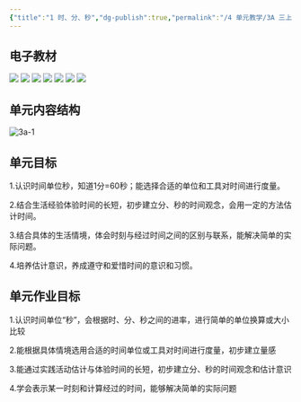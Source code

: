 ```yaml
---
{"title":"1 时、分、秒","dg-publish":true,"permalink":"/4 单元教学/3A 三上/1 时、分、秒/","dgPassFrontmatter":true,"noteIcon":""}
---
```




## 电子教材

<p class="grid-4">
	<img loading="lazy" decoding="async" src="https://download.pep.com.cn/xsxjc/22xjcsx31x/files/mobile/8.jpg">
	<img loading="lazy" decoding="async" src="https://download.pep.com.cn/xsxjc/22xjcsx31x/files/mobile/9.jpg">
	<img loading="lazy" decoding="async" src="https://download.pep.com.cn/xsxjc/22xjcsx31x/files/mobile/10.jpg">
	<img loading="lazy" decoding="async" src="https://download.pep.com.cn/xsxjc/22xjcsx31x/files/mobile/11.jpg">
	<img loading="lazy" decoding="async" src="https://download.pep.com.cn/xsxjc/22xjcsx31x/files/mobile/12.jpg">
	<img loading="lazy" decoding="async" src="https://download.pep.com.cn/xsxjc/22xjcsx31x/files/mobile/13.jpg">
	<img loading="lazy" decoding="async" src="https://download.pep.com.cn/xsxjc/22xjcsx31x/files/mobile/14.jpg">
</p>

## 单元内容结构

![3a-1](https://r2.edui123.com/2023/05/3a-1.png)

## 单元目标

1.认识时间单位秒，知道1分=60秒；能选择合适的单位和工具对时间进行度量。

2.结合生活经验体验时间的长短，初步建立分、秒的时间观念，会用一定的方法估计时间。

3.结合具体的生活情境，体会时刻与经过时间之间的区别与联系，能解决简单的实际问题。

4.培养估计意识，养成遵守和爱惜时间的意识和习惯。

## 单元作业目标

1.认识时间单位“秒”，会根据时、分、秒之间的进率，进行简单的单位换算或大小比较

2.能根据具体情境选用合适的时间单位或工具对时间进行度量，初步建立量感

3.能通过实践活动估计与体验时间的长短，初步建立分、秒的时间观念和估计意识

4.学会表示某一时刻和计算经过的时间，能够解决简单的实际问题
